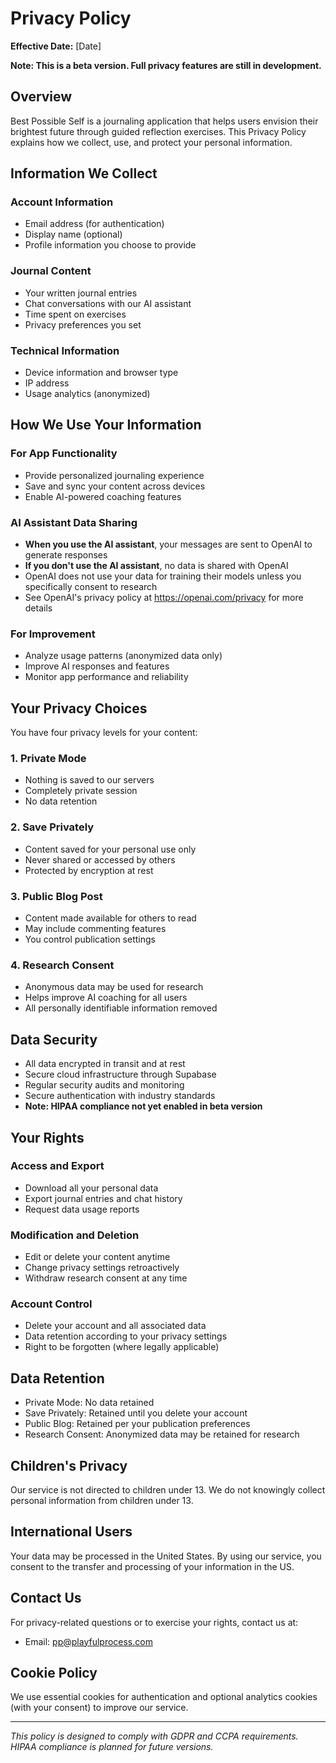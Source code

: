# Privacy Policy

**Effective Date:** [Date]

**Note: This is a beta version. Full privacy features are still in development.**

## Overview

Best Possible Self is a journaling application that helps users envision their brightest future through guided reflection exercises. This Privacy Policy explains how we collect, use, and protect your personal information.

## Information We Collect

### Account Information
- Email address (for authentication)
- Display name (optional)
- Profile information you choose to provide

### Journal Content
- Your written journal entries
- Chat conversations with our AI assistant
- Time spent on exercises
- Privacy preferences you set

### Technical Information
- Device information and browser type
- IP address
- Usage analytics (anonymized)

## How We Use Your Information

### For App Functionality
- Provide personalized journaling experience
- Save and sync your content across devices
- Enable AI-powered coaching features

### AI Assistant Data Sharing
- **When you use the AI assistant**, your messages are sent to OpenAI to generate responses
- **If you don't use the AI assistant**, no data is shared with OpenAI
- OpenAI does not use your data for training their models unless you specifically consent to research
- See OpenAI's privacy policy at https://openai.com/privacy for more details

### For Improvement
- Analyze usage patterns (anonymized data only)
- Improve AI responses and features
- Monitor app performance and reliability

## Your Privacy Choices

You have four privacy levels for your content:

### 1. Private Mode
- Nothing is saved to our servers
- Completely private session
- No data retention

### 2. Save Privately
- Content saved for your personal use only
- Never shared or accessed by others
- Protected by encryption at rest

### 3. Public Blog Post
- Content made available for others to read
- May include commenting features
- You control publication settings

### 4. Research Consent
- Anonymous data may be used for research
- Helps improve AI coaching for all users
- All personally identifiable information removed

## Data Security

- All data encrypted in transit and at rest
- Secure cloud infrastructure through Supabase
- Regular security audits and monitoring
- Secure authentication with industry standards
- **Note: HIPAA compliance not yet enabled in beta version**

## Your Rights

### Access and Export
- Download all your personal data
- Export journal entries and chat history
- Request data usage reports

### Modification and Deletion
- Edit or delete your content anytime
- Change privacy settings retroactively
- Withdraw research consent at any time

### Account Control
- Delete your account and all associated data
- Data retention according to your privacy settings
- Right to be forgotten (where legally applicable)

## Data Retention

- Private Mode: No data retained
- Save Privately: Retained until you delete your account
- Public Blog: Retained per your publication preferences
- Research Consent: Anonymized data may be retained for research

## Children's Privacy

Our service is not directed to children under 13. We do not knowingly collect personal information from children under 13.

## International Users

Your data may be processed in the United States. By using our service, you consent to the transfer and processing of your information in the US.


## Contact Us

For privacy-related questions or to exercise your rights, contact us at:
- Email: pp@playfulprocess.com

## Cookie Policy

We use essential cookies for authentication and optional analytics cookies (with your consent) to improve our service.

---

*This policy is designed to comply with GDPR and CCPA requirements. HIPAA compliance is planned for future versions.*